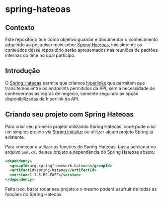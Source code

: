 # spring-hateoas

## Contexto

Este repositório tem como objetivo guardar e documentar o conhecimento adquirido ao pesquisar mais sobre [Spring Hateoas](https://spring.io/projects/spring-hateoas), inicialmente os conteúdos desse repositório serão apresentados nas reuniões de padrões internas do time no qual participo.

## Introdução

O [Spring Hateoas](https://spring.io/projects/spring-hateoas) permite que criemos [hiperlinks](https://developer.mozilla.org/pt-BR/docs/Learn/Common_questions/What_are_hyperlinks) que permitem que transitemos entre os endpoints permitidos da API, sem a necessidade de conhecermos as regras de negócio, somente seguindo as opção disponibilizadas de hiperlink da API.

## Criando seu projeto com Spring Hateoas

Para criar seu primeiro projeto utilizando Spring Hateoas, você pode criar um simples projeto via [Spring Initializr](https://start.spring.io/) ou utilizar algum projeto Spring já existente.

Para começar a utilizar as funções do Spring Hateoas, basta adicionar no arquivo `pom.xml` de seu projeto a dependência do Spring Hateoas abaixo:

```xml
<dependency>
  <groupId>org.springframework.hateoas</groupId>
  <artifactId>spring-hateoas</artifactId>
  <version>1.1.5.RELEASE</version>
</dependency>
```

Feito isso, basta rodar seu projeto e o mesmo poderá usufruir de todas as funções do Spring Hateoas.


